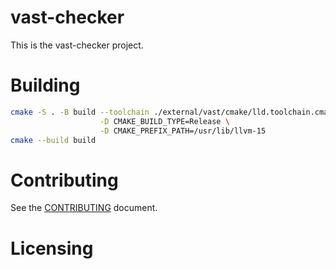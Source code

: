 # vast-checker

This is the vast-checker project.

# Building

```sh
cmake -S . -B build --toolchain ./external/vast/cmake/lld.toolchain.cmake \
                    -D CMAKE_BUILD_TYPE=Release \
                    -D CMAKE_PREFIX_PATH=/usr/lib/llvm-15
cmake --build build
```

# Contributing

See the [CONTRIBUTING](CONTRIBUTING.md) document.

# Licensing

<!--
Please go to https://choosealicense.com/licenses/ and choose a license that
fits your needs. The recommended license for a project of this type is the
GNU AGPLv3.
-->
